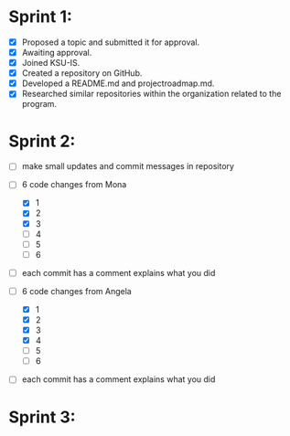 # Sprint 1:
- [x] Proposed a topic and submitted it for approval.
- [x] Awaiting approval.
- [x] Joined KSU-IS.
- [x] Created a repository on GitHub.
- [x] Developed a README.md and projectroadmap.md.
- [x] Researched similar repositories within the organization related to the program.     

# Sprint 2:
- [ ] make small updates and commit messages in repository
- [ ] 6 code changes from Mona
    - [x] 1
    - [x] 2
    - [x] 3
    - [ ] 4
    - [ ] 5
    - [ ] 6
- [ ] each commit has a comment explains what you did

- [ ] 6 code changes from Angela
    - [x] 1
    - [x] 2
    - [x] 3
    - [x] 4
    - [ ] 5
    - [ ] 6
- [ ] each commit has a comment explains what you did

# Sprint 3:

